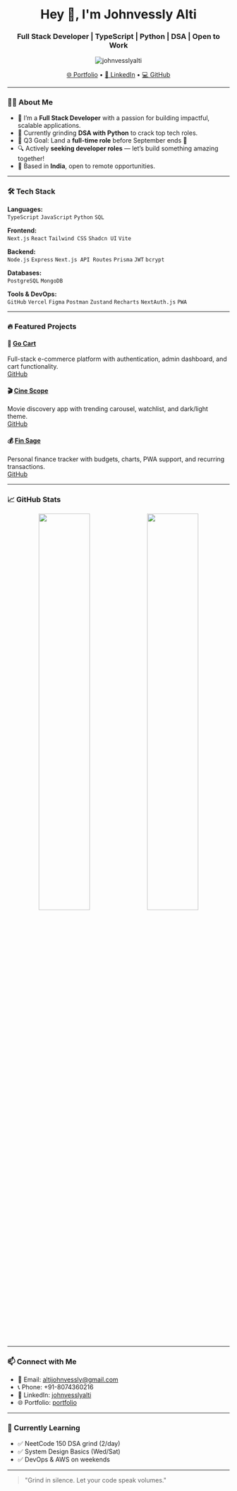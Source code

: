 <h1 align="center">Hey 👋, I'm Johnvessly Alti</h1>
<h3 align="center">Full Stack Developer | TypeScript | Python | DSA | Open to Work</h3>

<p align="center">
  <img src="https://komarev.com/ghpvc/?username=johnvesslyalti&label=Profile%20views&color=0e75b6&style=flat" alt="johnvesslyalti" />
</p>

<p align="center">
  <a href="https://portfolio-mu-ten-64.vercel.app/" target="_blank">🌐 Portfolio</a> •
  <a href="https://linkedin.com/in/johnvesslyalti" target="_blank">🔗 LinkedIn</a> •
  <a href="https://github.com/johnvesslyalti" target="_blank">💻 GitHub</a>
</p>


---

### 👨‍💻 About Me

- 🧠 I’m a **Full Stack Developer** with a passion for building impactful, scalable applications.
- 🎯 Currently grinding **DSA with Python** to crack top tech roles.
- 📅 Q3 Goal: Land a **full-time role** before September ends 🚀
- 🔍 Actively **seeking developer roles** — let’s build something amazing together!
- 📍 Based in **India**, open to remote opportunities.

---

### 🛠️ Tech Stack

**Languages:**  
`TypeScript` `JavaScript` `Python` `SQL`

**Frontend:**  
`Next.js` `React` `Tailwind CSS` `Shadcn UI` `Vite`

**Backend:**  
`Node.js` `Express` `Next.js API Routes` `Prisma` `JWT` `bcrypt`

**Databases:**  
`PostgreSQL` `MongoDB`

**Tools & DevOps:**  
`GitHub` `Vercel` `Figma` `Postman` `Zustand` `Recharts` `NextAuth.js` `PWA`

---

### 🔥 Featured Projects

#### 🛒 [Go Cart](https://go-cart-ebon.vercel.app/)
Full-stack e-commerce platform with authentication, admin dashboard, and cart functionality.  
[GitHub](https://github.com/johnvesslyalti/go-cart)

#### 🎬 [Cine Scope](https://cine-scope-eosin.vercel.app/)
Movie discovery app with trending carousel, watchlist, and dark/light theme.  
[GitHub](https://github.com/johnvesslyalti/cine-scope)

#### 💰 [Fin Sage](https://fin-sage-rust.vercel.app/)
Personal finance tracker with budgets, charts, PWA support, and recurring transactions.  
[GitHub](https://github.com/johnvesslyalti/fin-sage)

---

### 📈 GitHub Stats

<p align="center">
  <img src="https://github-readme-stats.vercel.app/api?username=johnvesslyalti&show_icons=true&theme=radical" width="48%" />
  <img src="https://streak-stats.demolab.com?user=johnvesslyalti&theme=radical" width="48%" />
</p>

---

### 📫 Connect with Me

- 📧 Email: altijohnvessly@gmail.com  
- 📞 Phone: +91-8074360216  
- 💼 LinkedIn: [johnvesslyalti](https://linkedin.com/in/johnvesslyalti)  
- 🌐 Portfolio: [portfolio](https://portfolio-mu-ten-64.vercel.app/)

---

### 🧠 Currently Learning

- ✅ NeetCode 150 DSA grind (2/day)
- ✅ System Design Basics (Wed/Sat)
- ✅ DevOps & AWS on weekends

---

> "Grind in silence. Let your code speak volumes."

